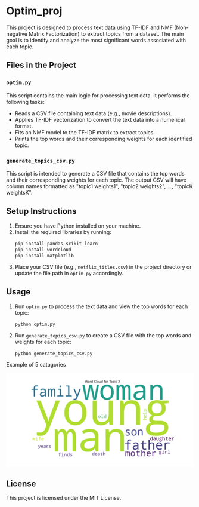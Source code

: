 # Optim_proj

This project is designed to process text data using TF-IDF and NMF (Non-negative Matrix Factorization) to extract topics from a dataset. The main goal is to identify and analyze the most significant words associated with each topic.

## Files in the Project

### `optim.py`
This script contains the main logic for processing text data. It performs the following tasks:
- Reads a CSV file containing text data (e.g., movie descriptions).
- Applies TF-IDF vectorization to convert the text data into a numerical format.
- Fits an NMF model to the TF-IDF matrix to extract topics.
- Prints the top words and their corresponding weights for each identified topic.

### `generate_topics_csv.py`
This script is intended to generate a CSV file that contains the top words and their corresponding weights for each topic. The output CSV will have column names formatted as "topic1 weights1", "topic2 weights2", ..., "topicK weightsK".

## Setup Instructions

1. Ensure you have Python installed on your machine.
2. Install the required libraries by running:
   ```
   pip install pandas scikit-learn
   pip install wordcloud
   pip install matplotlib
   ```
3. Place your CSV file (e.g., `netflix_titles.csv`) in the project directory or update the file path in `optim.py` accordingly.

## Usage

1. Run `optim.py` to process the text data and view the top words for each topic:
   ```
   python optim.py
   ```
2. Run `generate_topics_csv.py` to create a CSV file with the top words and weights for each topic:
   ```
   python generate_topics_csv.py
   ```

Example of 5 catagories

![first topic](topic1.png)

## License
This project is licensed under the MIT License.
